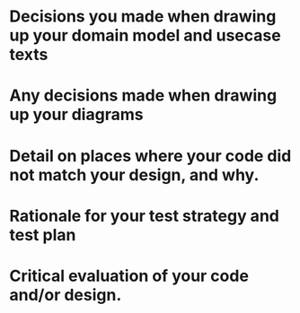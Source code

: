 # Decisions you made when drawing up your domain model and usecase texts

# Any decisions made when drawing up your diagrams

# Detail on places where your code did not match your design, and why.

# Rationale for your test strategy and test plan

# Critical evaluation of your code and/or design.